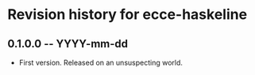 # Revision history for ecce-haskeline

## 0.1.0.0 -- YYYY-mm-dd

* First version. Released on an unsuspecting world.
